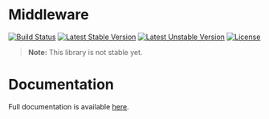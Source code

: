 <h1>Middleware</h1>

[![Build Status](https://travis-ci.com/aphiria/middleware.svg)](https://travis-ci.com/aphiria/middleware)
[![Latest Stable Version](https://poser.pugx.org/aphiria/middleware/v/stable.svg)](https://packagist.org/packages/aphiria/middleware)
[![Latest Unstable Version](https://poser.pugx.org/aphiria/middleware/v/unstable.svg)](https://packagist.org/packages/aphiria/middleware)
[![License](https://poser.pugx.org/aphiria/middleware/license.svg)](https://packagist.org/packages/aphiria/middleware)

> **Note:** This library is not stable yet.

<h1>Documentation</h1>

Full documentation is available <a href="https://www.aphiria.com/docs/master/middleware.html" target="_blank">here</a>.
